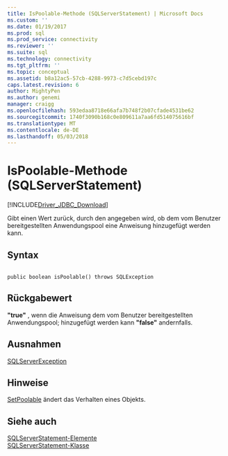 ```yaml
---
title: IsPoolable-Methode (SQLServerStatement) | Microsoft Docs
ms.custom: ''
ms.date: 01/19/2017
ms.prod: sql
ms.prod_service: connectivity
ms.reviewer: ''
ms.suite: sql
ms.technology: connectivity
ms.tgt_pltfrm: ''
ms.topic: conceptual
ms.assetid: b8a12ac5-57cb-4288-9973-c7d5cebd197c
caps.latest.revision: 6
author: MightyPen
ms.author: genemi
manager: craigg
ms.openlocfilehash: 593edaa8718e66afa7b748f2b07cfade4531be62
ms.sourcegitcommit: 1740f3090b168c0e809611a7aa6fd514075616bf
ms.translationtype: MT
ms.contentlocale: de-DE
ms.lasthandoff: 05/03/2018
---
```

# <a name="ispoolable-method-sqlserverstatement"></a>IsPoolable-Methode (SQLServerStatement)
[!INCLUDE[Driver_JDBC_Download](../../../includes/driver_jdbc_download.md)]

  Gibt einen Wert zurück, durch den angegeben wird, ob dem vom Benutzer bereitgestellten Anwendungspool eine Anweisung hinzugefügt werden kann.  
  
## <a name="syntax"></a>Syntax  
  
```  
  
public boolean isPoolable() throws SQLException  
```  
  
## <a name="return-value"></a>Rückgabewert  
 **"true"** , wenn die Anweisung dem vom Benutzer bereitgestellten Anwendungspool; hinzugefügt werden kann **"false"** andernfalls.  
  
## <a name="exceptions"></a>Ausnahmen  
 [SQLServerException](../../../connect/jdbc/reference/sqlserverexception-class.md)  
  
## <a name="remarks"></a>Hinweise  
 [SetPoolable](../../../connect/jdbc/reference/setpoolable-method-sqlserverstatement.md) ändert das Verhalten eines Objekts.  
  
## <a name="see-also"></a>Siehe auch  
 [SQLServerStatement-Elemente](../../../connect/jdbc/reference/sqlserverstatement-members.md)   
 [SQLServerStatement-Klasse](../../../connect/jdbc/reference/sqlserverstatement-class.md)  
  
  
